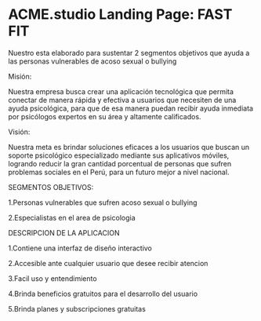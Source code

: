 # ACME.studio Landing Page: FAST FIT
Nuestro esta elaborado para sustentar 2 segmentos objetivos que ayuda a las personas vulnerables de acoso sexual o bullying

Misión:

Nuestra empresa busca crear una aplicación tecnológica que permita conectar de manera rápida y efectiva a usuarios que necesiten de una ayuda psicológica, para que de esa manera puedan recibir ayuda inmediata por psicólogos expertos en su área y altamente calificados.

Visión:

Nuestra meta es brindar soluciones eficaces a los usuarios que buscan un soporte psicológico especializado mediante sus aplicativos móviles, logrando reducir la gran cantidad porcentual de personas que sufren problemas sociales en el Perú, para un futuro mejor a nivel nacional.

SEGMENTOS OBJETIVOS:

1.Personas vulnerables que sufren acoso sexual o bullying

2.Especialistas en el area de psicologia

DESCRIPCION DE LA APLICACION

1.Contiene una interfaz de diseño interactivo

2.Accesible ante cualquier usuario que desee recibir atencion

3.Facil uso y entendimiento

4.Brinda beneficios gratuitos para el desarrollo del usuario

5.Brinda planes y subscripciones gratuitas
